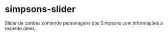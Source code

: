 # simpsons-slider
 Slider de cartões contendo personagens dos Simpsons com informações a respeito deles.
